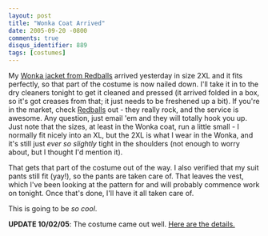 ```yaml
---
layout: post
title: "Wonka Coat Arrived"
date: 2005-09-20 -0800
comments: true
disqus_identifier: 889
tags: [costumes]
---
```

My [Wonka jacket from
Redballs](http://paraesthesia.com/archive/2005/08/29/wonka-jacket-possibility-back-open.aspx)
arrived yesterday in size 2XL and it fits perfectly, so that part of the
costume is now nailed down. I'll take it in to the dry cleaners tonight
to get it cleaned and pressed (it arrived folded in a box, so it's got
creases from that; it just needs to be freshened up a bit). If you're in
the market, check [Redballs](http://www.redballs.com/) out - they really
rock, and the service is awesome. Any question, just email 'em and they
will totally hook you up. Just note that the sizes, at least in the
Wonka coat, run a little small - I normally fit nicely into an XL, but
the 2XL is what I wear in the Wonka, and it's still just *ever so
slightly* tight in the shoulders (not enough to worry about, but I
thought I'd mention it).

 That gets that part of the costume out of the way. I also verified that
my suit pants still fit (yay!), so the pants are taken care of. That
leaves the vest, which I've been looking at the pattern for and will
probably commence work on tonight. Once that's done, I'll have it all
taken care of.

 This is going to be *so cool*.

**UPDATE 10/02/05**: The costume came out well. [Here are the
details.](/archive/2005/10/02/wonka-costume-complete.aspx)

